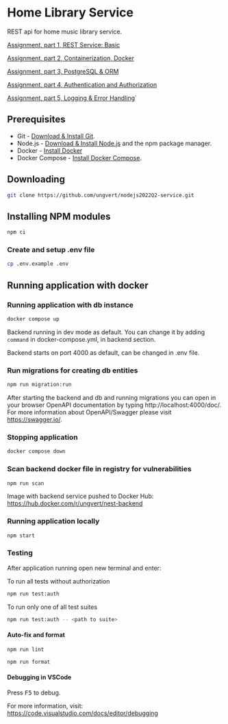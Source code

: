 # Home Library Service

REST api for home music library service.

[Assignment, part 1, REST Service: Basic](https://github.com/AlreadyBored/nodejs-assignments/blob/main/assignments/rest-service/assignment.md)

[Assignment, part 2, Containerization, Docker](https://github.com/AlreadyBored/nodejs-assignments/blob/main/assignments/containerization/assignment.md)

[Assignment, part 3, PostgreSQL & ORM](https://github.com/AlreadyBored/nodejs-assignments/blob/main/assignments/database-orm/assignment.md)

[Assignment, part 4, Authentication and Authorization](https://github.com/AlreadyBored/nodejs-assignments/blob/main/assignments/authentication/assignment.md)


[Assignment, part 5, Logging & Error Handling](https://github.com/AlreadyBored/nodejs-assignments/blob/main/assignments/logging-error-handling/assignment.md)`


## Prerequisites

- Git - [Download & Install Git](https://git-scm.com/downloads).
- Node.js - [Download & Install Node.js](https://nodejs.org/en/download/) and the npm package manager.
- Docker - [Install Docker](https://docs.docker.com/engine/install/)
- Docker Compose - [Install Docker Compose](https://docs.docker.com/compose/install/).

## Downloading

```bash
git clone https://github.com/ungvert/nodejs2022Q2-service.git
```

## Installing NPM modules

```bash
npm ci
```

### Create and setup .env file

```bash
cp .env.example .env
```

## Running application with docker

### Running application with db instance

```bash
docker compose up
```

Backend running in dev mode as default. You can change it by adding `command` in docker-compose.yml, in backend section.

Backend starts on port 4000 as default, can be changed in .env file.

### Run migrations for creating db entities

```bash
npm run migration:run
```

After starting the backend and db and running migrations you can open in your browser OpenAPI documentation by typing http://localhost:4000/doc/.
For more information about OpenAPI/Swagger please visit https://swagger.io/.

### Stopping application 

```bash
docker compose down
```

### Scan backend docker file in registry for vulnerabilities 

```bash
npm run scan
```

Image with backend service pushed to Docker Hub: https://hub.docker.com/r/ungvert/nest-backend


### Running application locally

```bash
npm start
```

### Testing

After application running open new terminal and enter:

To run all tests without authorization

```bash
npm run test:auth
```

To run only one of all test suites

```bash
npm run test:auth -- <path to suite>
```

#### Auto-fix and format

```bash
npm run lint
```

```bash
npm run format
```

#### Debugging in VSCode

Press <kbd>F5</kbd> to debug.

For more information, visit: https://code.visualstudio.com/docs/editor/debugging
